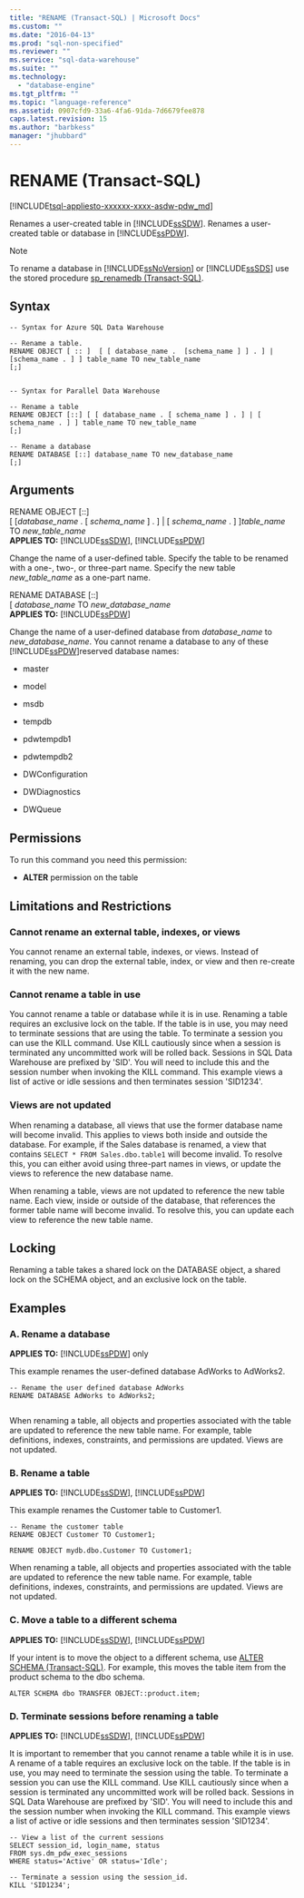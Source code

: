 ```yaml
---
title: "RENAME (Transact-SQL) | Microsoft Docs"
ms.custom: ""
ms.date: "2016-04-13"
ms.prod: "sql-non-specified"
ms.reviewer: ""
ms.service: "sql-data-warehouse"
ms.suite: ""
ms.technology: 
  - "database-engine"
ms.tgt_pltfrm: ""
ms.topic: "language-reference"
ms.assetid: 0907cfd9-33a6-4fa6-91da-7d6679fee878
caps.latest.revision: 15
ms.author: "barbkess"
manager: "jhubbard"
---
```

# RENAME (Transact-SQL)
[!INCLUDE[tsql-appliesto-xxxxxx-xxxx-asdw-pdw_md](../../relational-databases/system-catalog-views/includes/tsql-appliesto-xxxxxx-xxxx-asdw-pdw-md.md)]

  Renames a user-created table in [!INCLUDE[ssSDW](../../database-engine/configure/windows/includes/sssdw-md.md)]. Renames a user-created table or database in [!INCLUDE[ssPDW](../../database-engine/configure/windows/includes/sspdw-md.md)].  
  
> [!NOTE]  
>  To rename a database in [!INCLUDE[ssNoVersion](../../advanced-analytics/r-services/includes/ssnoversion-md.md)] or [!INCLUDE[ssSDS](../../analysis-services/multidimensional-models/includes/sssds-md.md)] use the stored procedure [sp_renamedb &#40;Transact-SQL&#41;](../../relational-databases/system-stored-procedures/sp-renamedb-transact-sql.md).  
  
## Syntax  
  
```  
-- Syntax for Azure SQL Data Warehouse  
  
-- Rename a table.  
RENAME OBJECT [ :: ]  [ [ database_name .  [schema_name ] ] . ] | [schema_name . ] ] table_name TO new_table_name  
[;]  
  
```  
  
```  
-- Syntax for Parallel Data Warehouse  
  
-- Rename a table  
RENAME OBJECT [::] [ [ database_name . [ schema_name ] . ] | [ schema_name . ] ] table_name TO new_table_name  
[;]  
  
-- Rename a database  
RENAME DATABASE [::] database_name TO new_database_name  
[;]  
```  
  
## Arguments  
 RENAME OBJECT [::]   
          [ [*database_name* . [ *schema_name* ] . ] | [ *schema_name* . ] ]*table_name* TO *new_table_name*  
 **APPLIES TO:**  [!INCLUDE[ssSDW](../../database-engine/configure/windows/includes/sssdw-md.md)], [!INCLUDE[ssPDW](../../database-engine/configure/windows/includes/sspdw-md.md)]  
  
 Change the name of a user-defined table. Specify the table to be renamed with a one-, two-, or three-part name.    Specify the new table *new_table_name* as a one-part name.  
  
 RENAME DATABASE [::]   
          [ *database_name* TO *new_database_name*  
 **APPLIES TO:**  [!INCLUDE[ssPDW](../../database-engine/configure/windows/includes/sspdw-md.md)]  
  
 Change the name of a user-defined database from *database_name* to *new_database_name*.  You cannot rename a database to any of these [!INCLUDE[ssPDW](../../database-engine/configure/windows/includes/sspdw-md.md)]reserved database names:  
  
-   master  
  
-   model  
  
-   msdb  
  
-   tempdb  
  
-   pdwtempdb1  
  
-   pdwtempdb2  
  
-   DWConfiguration  
  
-   DWDiagnostics  
  
-   DWQueue  
  
## Permissions  
 To run this command you need this permission:  
  
-   **ALTER** permission on the table  
   
  
## Limitations and Restrictions  
  
### Cannot rename an external table, indexes, or views
You cannot rename an external table, indexes, or views. Instead of renaming, you can drop the external table, index, or view and then re-create it with the new name.

### Cannot rename a table in use  
 You cannot rename a table or database while it is in use. Renaming a table requires an exclusive lock on the table. If the table is in use, you may need to terminate sessions that are using the table. To terminate a session you can use the KILL command. Use KILL cautiously since when a session is terminated any uncommitted work will be rolled back. Sessions in SQL Data Warehouse are prefixed by 'SID'. You will need to include this and the session number when invoking the KILL command. This example views a list of active or idle sessions and then terminates session 'SID1234'.  
  
### Views are not updated  
 When renaming a database, all views that use the former database name will become invalid. This applies to views both inside and outside the database. For example, if the Sales database is renamed, a view that contains `SELECT * FROM Sales.dbo.table1` will become invalid. To resolve this, you can either avoid using three-part names in views, or update the views to reference the new database name.  
  
 When renaming a table, views are not updated to reference the new table name. Each view, inside or outside of the database, that references the former table name will become invalid. To resolve this, you can update each view to reference the new table name.  
  
## Locking  
 Renaming a table takes a shared lock on the DATABASE object, a shared lock on the SCHEMA object, and an exclusive lock on the table.  
  
## Examples  
  
### A. Rename a database  
 **APPLIES TO:**  [!INCLUDE[ssPDW](../../database-engine/configure/windows/includes/sspdw-md.md)] only  
  
 This example renames the user-defined database AdWorks to AdWorks2.  
  
```  
-- Rename the user defined database AdWorks  
RENAME DATABASE AdWorks to AdWorks2;  
  
```  
  
 When renaming a table, all objects and properties associated with the table are updated to reference the new table name. For example, table definitions, indexes, constraints, and permissions are updated. Views are not updated.  
  
### B. Rename a table  
 **APPLIES TO:**  [!INCLUDE[ssSDW](../../database-engine/configure/windows/includes/sssdw-md.md)], [!INCLUDE[ssPDW](../../database-engine/configure/windows/includes/sspdw-md.md)]  
  
 This example renames the Customer table to Customer1.  
  
```  
-- Rename the customer table  
RENAME OBJECT Customer TO Customer1;  
  
RENAME OBJECT mydb.dbo.Customer TO Customer1;  
```  
  
 When renaming a table, all objects and properties associated with the table are updated to reference the new table name. For example, table definitions, indexes, constraints, and permissions are updated. Views are not updated.  
   
  
### C. Move a table to a different schema  
 **APPLIES TO:**  [!INCLUDE[ssSDW](../../database-engine/configure/windows/includes/sssdw-md.md)], [!INCLUDE[ssPDW](../../database-engine/configure/windows/includes/sspdw-md.md)]  
  
 If your intent is to move the object to a different schema, use [ALTER SCHEMA &#40;Transact-SQL&#41;](../../t-sql/statements/alter-schema-transact-sql.md). For example, this moves the table item from the product schema to the dbo schema.  
  
```  
ALTER SCHEMA dbo TRANSFER OBJECT::product.item;  
```  
  
### D. Terminate sessions before renaming a table  
 **APPLIES TO:**  [!INCLUDE[ssSDW](../../database-engine/configure/windows/includes/sssdw-md.md)], [!INCLUDE[ssPDW](../../database-engine/configure/windows/includes/sspdw-md.md)]  
  
 It is important to remember that you cannot rename a table while it is in use. A rename of a table requires an exclusive lock on the table. If the table is in use, you may need to terminate the session using the table. To terminate a session you can use the KILL command. Use KILL cautiously since when a session is terminated any uncommitted work will be rolled back. Sessions in SQL Data Warehouse are prefixed by 'SID'. You will need to include this and the session number when invoking the KILL command. This example views a list of active or idle sessions and then terminates session 'SID1234'.  
  
```  
-- View a list of the current sessions  
SELECT session_id, login_name, status   
FROM sys.dm_pdw_exec_sessions   
WHERE status='Active' OR status='Idle';  
  
-- Terminate a session using the session_id.  
KILL 'SID1234';  
```  
  
  